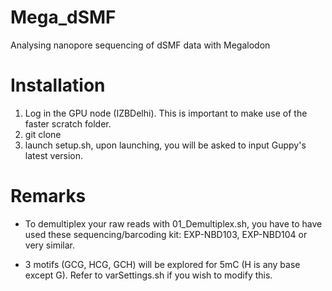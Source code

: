 # Mega_dSMF
Analysing nanopore sequencing of dSMF data with Megalodon

# Installation
1) Log in the GPU node (IZBDelhi). This is important to make use of the faster scratch folder.
2) git clone
3) launch setup.sh, upon launching, you will be asked to input Guppy's latest version.

# Remarks
- To demultiplex your raw reads with 01_Demultiplex.sh, you have to have used these sequencing/barcoding kit: EXP-NBD103, EXP-NBD104 or very similar.

- 3 motifs (GCG, HCG, GCH) will be explored for 5mC (H is any base except G). Refer to varSettings.sh if you wish to modify this.
